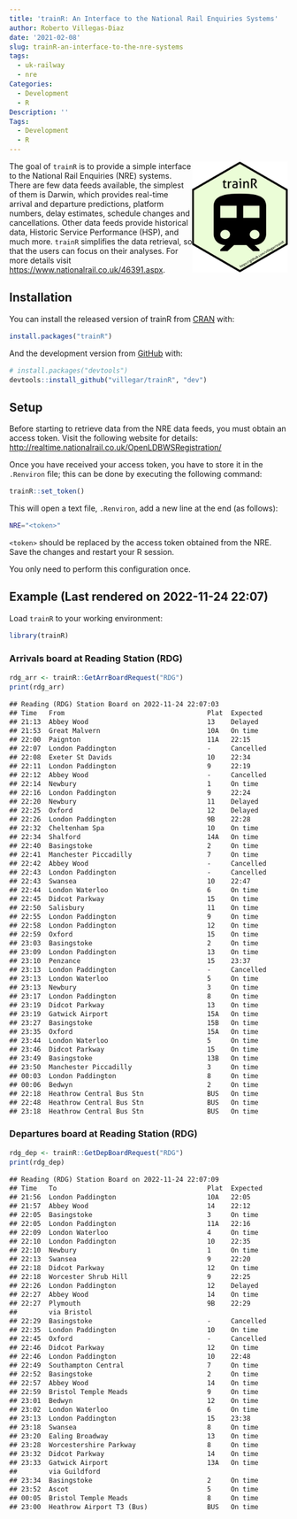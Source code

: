 ```yaml
---
title: 'trainR: An Interface to the National Rail Enquiries Systems'
author: Roberto Villegas-Diaz
date: '2021-02-08'
slug: trainR-an-interface-to-the-nre-systems
tags:
  - uk-railway
  - nre
Categories:
  - Development
  - R
Description: ''
Tags:
  - Development
  - R
---
```


<img src="https://raw.githubusercontent.com/villegar/trainR/main/inst/images/logo.png" alt="logo" align="right" height=200px/>

The goal of `trainR` is to provide a simple interface to the 
National Rail Enquiries (NRE) systems. There are few data feeds 
available, the simplest of them is Darwin, which provides real-time 
arrival and departure predictions, platform numbers, delay estimates, 
schedule changes and cancellations. Other data feeds provide historical 
data, Historic Service Performance (HSP), and much more. `trainR` 
simplifies the data retrieval, so that the users can focus on their 
analyses. For more details visit 
https://www.nationalrail.co.uk/46391.aspx.

## Installation

You can install the released version of trainR from [CRAN](https://CRAN.R-project.org) with:

``` r
install.packages("trainR")
```

And the development version from [GitHub](https://github.com/) with:

``` r
# install.packages("devtools")
devtools::install_github("villegar/trainR", "dev")
```

## Setup
Before starting to retrieve data from the NRE data feeds, you must obtain an access token. 
Visit the following website for details: http://realtime.nationalrail.co.uk/OpenLDBWSRegistration/

Once you have received your access token, you have to store it in the `.Renviron` file; this can be 
done by executing the following command:


```r
trainR::set_token()
```

This will open a text file, `.Renviron`, add a new line at the end (as follows):

```bash
NRE="<token>"
```

`<token>` should be replaced by the access token obtained from the NRE. Save the changes and restart 
your R session.

You only need to perform this configuration once.

## Example (Last rendered on 2022-11-24 22:07)

Load `trainR` to your working environment:

```r
library(trainR)
```

### Arrivals board at Reading Station (RDG)


```r
rdg_arr <- trainR::GetArrBoardRequest("RDG")
print(rdg_arr)
```

```
## Reading (RDG) Station Board on 2022-11-24 22:07:03
## Time   From                                    Plat  Expected
## 21:13  Abbey Wood                              13    Delayed
## 21:53  Great Malvern                           10A   On time
## 22:00  Paignton                                11A   22:15
## 22:07  London Paddington                       -     Cancelled
## 22:08  Exeter St Davids                        10    22:34
## 22:11  London Paddington                       9     22:19
## 22:12  Abbey Wood                              -     Cancelled
## 22:14  Newbury                                 1     On time
## 22:16  London Paddington                       9     22:24
## 22:20  Newbury                                 11    Delayed
## 22:25  Oxford                                  12    Delayed
## 22:26  London Paddington                       9B    22:28
## 22:32  Cheltenham Spa                          10    On time
## 22:34  Shalford                                14A   On time
## 22:40  Basingstoke                             2     On time
## 22:41  Manchester Piccadilly                   7     On time
## 22:42  Abbey Wood                              -     Cancelled
## 22:43  London Paddington                       -     Cancelled
## 22:43  Swansea                                 10    22:47
## 22:44  London Waterloo                         6     On time
## 22:45  Didcot Parkway                          15    On time
## 22:50  Salisbury                               11    On time
## 22:55  London Paddington                       9     On time
## 22:58  London Paddington                       12    On time
## 22:59  Oxford                                  15    On time
## 23:03  Basingstoke                             2     On time
## 23:09  London Paddington                       13    On time
## 23:10  Penzance                                15    23:37
## 23:13  London Paddington                       -     Cancelled
## 23:13  London Waterloo                         5     On time
## 23:13  Newbury                                 3     On time
## 23:17  London Paddington                       8     On time
## 23:19  Didcot Parkway                          13    On time
## 23:19  Gatwick Airport                         15A   On time
## 23:27  Basingstoke                             15B   On time
## 23:35  Oxford                                  15A   On time
## 23:44  London Waterloo                         5     On time
## 23:46  Didcot Parkway                          15    On time
## 23:49  Basingstoke                             13B   On time
## 23:50  Manchester Piccadilly                   3     On time
## 00:03  London Paddington                       8     On time
## 00:06  Bedwyn                                  2     On time
## 22:18  Heathrow Central Bus Stn                BUS   On time
## 22:48  Heathrow Central Bus Stn                BUS   On time
## 23:18  Heathrow Central Bus Stn                BUS   On time
```

### Departures board at Reading Station (RDG)


```r
rdg_dep <- trainR::GetDepBoardRequest("RDG")
print(rdg_dep)
```

```
## Reading (RDG) Station Board on 2022-11-24 22:07:09
## Time   To                                      Plat  Expected
## 21:56  London Paddington                       10A   22:05
## 21:57  Abbey Wood                              14    22:12
## 22:05  Basingstoke                             3     On time
## 22:05  London Paddington                       11A   22:16
## 22:09  London Waterloo                         4     On time
## 22:10  London Paddington                       10    22:35
## 22:10  Newbury                                 1     On time
## 22:13  Swansea                                 9     22:20
## 22:18  Didcot Parkway                          12    On time
## 22:18  Worcester Shrub Hill                    9     22:25
## 22:26  London Paddington                       12    Delayed
## 22:27  Abbey Wood                              14    On time
## 22:27  Plymouth                                9B    22:29
##        via Bristol                             
## 22:29  Basingstoke                             -     Cancelled
## 22:35  London Paddington                       10    On time
## 22:45  Oxford                                  -     Cancelled
## 22:46  Didcot Parkway                          12    On time
## 22:46  London Paddington                       10    22:48
## 22:49  Southampton Central                     7     On time
## 22:52  Basingstoke                             2     On time
## 22:57  Abbey Wood                              14    On time
## 22:59  Bristol Temple Meads                    9     On time
## 23:01  Bedwyn                                  12    On time
## 23:02  London Waterloo                         6     On time
## 23:13  London Paddington                       15    23:38
## 23:18  Swansea                                 8     On time
## 23:20  Ealing Broadway                         13    On time
## 23:28  Worcestershire Parkway                  8     On time
## 23:32  Didcot Parkway                          14    On time
## 23:33  Gatwick Airport                         13A   On time
##        via Guildford                           
## 23:34  Basingstoke                             2     On time
## 23:52  Ascot                                   5     On time
## 00:05  Bristol Temple Meads                    8     On time
## 23:00  Heathrow Airport T3 (Bus)               BUS   On time
```
